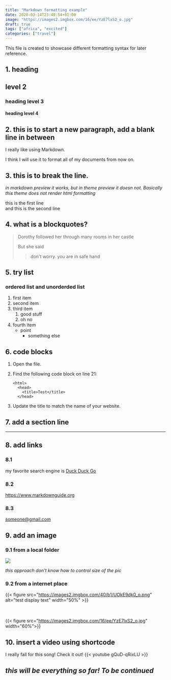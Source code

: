 ```yaml
---
title: "Markdown formatting example"
date: 2020-03-14T23:49:54+01:00
image: "https://images2.imgbox.com/16/ee/YzE7lxS2_o.jpg"
draft: true
tags: ["africa", "excited"]
categories: ["travel"]
---
```


This file is created to showcase different formatting syntax for later reference. 


## 1. heading 
## level 2
### heading level 3
#### heading level 4

## 2. this is to start a new paragraph, add a blank line in between
I really like using Markdown. 

I think I will use it to format all of my documents from now on. 

## 3. this is to break the line.  
*in markdown preview it works, but in theme preview it doesn not. Basically this theme does not render html formatting*

this is the first line <br />
and this is the second line <br />

## 4. what is a blockquotes?
> Dorothy followed her through many rooms in her castle
>
> But she said 
>> don't worry. you are in safe hand

 
 ## 5. try list

### ordered list and unorderded list

1. first item
2. second item
3. third item
   1. good stuff
   2. oh no
4. fourth item
   - point
     - something else

## 6. code blocks
1.  Open the file.
2.  Find the following code block on line 21:

        <html>
          <head>
            <title>Test</title>
          </head>

3.  Update the title to match the name of your website.

## 7. add a section line
---

## 8. add links

### 8.1
my favorite search engine is [Duck Duck Go](https://duckduckgo.com)

### 8.2
<https://www.markdownguide.org>

### 8.3
<someone@gmail.com>

## 9. add an image

### 9.1 from a local folder
![](/img/swiss1.jpg)

*this approach don't know how to control size of the pic*

### 9.2 from a internet place
{{< figure src="https://images2.imgbox.com/40/b1/UOkE9dk0_o.png" alt="test display text" width="50%" >}}

<br>  <br />
{{< figure src="https://images2.imgbox.com/16/ee/YzE7lxS2_o.jpg" width="60%">}}

## 10. insert a video using shortcode
I really fall for this song! Check it out!
{{< youtube gQuD-qRixLU >}}

## *this will be everything so far! To be continued*